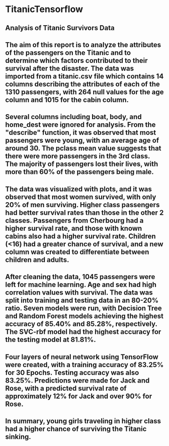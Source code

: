 # TitanicTensorflow

## Analysis of Titanic Survivors Data

## The aim of this report is to analyze the attributes of the passengers on the Titanic and to determine which factors contributed to their survival after the disaster. The data was imported from a titanic.csv file which contains 14 columns describing the attributes of each of the 1310 passengers, with 264 null values for the age column and 1015 for the cabin column.

## Several columns including boat, body, and home_dest were ignored for analysis. From the "describe" function, it was observed that most passengers were young, with an average age of around 30. The pclass mean value suggests that there were more passengers in the 3rd class. The majority of passengers lost their lives, with more than 60% of the passengers being male.

## The data was visualized with plots, and it was observed that most women survived, with only 20% of men surviving. Higher class passengers had better survival rates than those in the other 2 classes. Passengers from Cherbourg had a higher survival rate, and those with known cabins also had a higher survival rate. Children (<16) had a greater chance of survival, and a new column was created to differentiate between children and adults.

## After cleaning the data, 1045 passengers were left for machine learning. Age and sex had high correlation values with survival. The data was split into training and testing data in an 80-20% ratio. Seven models were run, with Decision Tree and Random Forest models achieving the highest accuracy of 85.40% and 85.28%, respectively. The SVC-rbf model had the highest accuracy for the testing model at 81.81%.

## Four layers of neural network using TensorFlow were created, with a training accuracy of 83.25% for 30 Epochs. Testing accuracy was also 83.25%. Predictions were made for Jack and Rose, with a predicted survival rate of approximately 12% for Jack and over 90% for Rose.

## In summary, young girls traveling in higher class had a higher chance of surviving the Titanic sinking.
